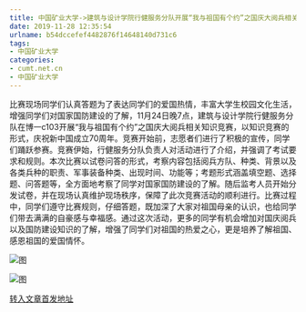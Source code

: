 ```yaml
---
title: 中国矿业大学->建筑与设计学院行健服务分队开展“我与祖国有个约”之国庆大阅兵相关知识竞赛 | cumt.net.cn
date: 2019-11-28 12:35:54
urlname: b54dccefef4482876f14648140d731c6
tags: 
- 中国矿业大学
categories:
- cumt.net.cn
- 中国矿业大学
---
```

比赛现场同学们认真答题为了表达同学们的爱国热情，丰富大学生校园文化生活，增强同学们对国家国防建设的了解，11月24日晚7点，建筑与设计学院行健服务分队在博一c103开展“我与祖国有个约”之国庆大阅兵相关知识竞赛，以知识竞赛的形式，庆祝新中国成立70周年。竞赛开始前，志愿者们进行了积极的宣传，同学们踊跃参赛。竞赛伊始，行健服务分队负责人对活动进行了介绍，并强调了考试要求和规则。本次比赛以试卷问答的形式，考察内容包括阅兵方队、种类、背景以及各类兵种的职责、军事装备种类、出现时间、功能等；考题形式涵盖填空题、选择题、问答题等，全方面地考察了同学对国家国防建设的了解。随后监考人员开始分发试卷，并在现场认真维护现场秩序，保障了此次竞赛活动的顺利进行。比赛过程中，同学们遵守比赛规则，仔细答题，既加深了大家对祖国母亲的认识，也给同学们带去满满的自豪感与幸福感。通过这次活动，更多的同学有机会增加对国庆阅兵以及国防建设知识的了解，增强了同学们对祖国的热爱之心，更是培养了解祖国、感恩祖国的爱国情怀。

![图](http://192.168.105.2/_upload/article/images/ca/dc/d963ae274260aadd86d4bc3e765a/03126e96-243c-4dd7-92c6-e070cc9d022c.jpg)

![图](http://192.168.105.2/_upload/article/images/ca/dc/d963ae274260aadd86d4bc3e765a/99cc1bc5-38d2-4f51-9287-6f51f2ae6325.jpg)

[转入文章首发地址](http://xwzx.cumt.edu.cn/6a/b8/c523a551608/page.htm)